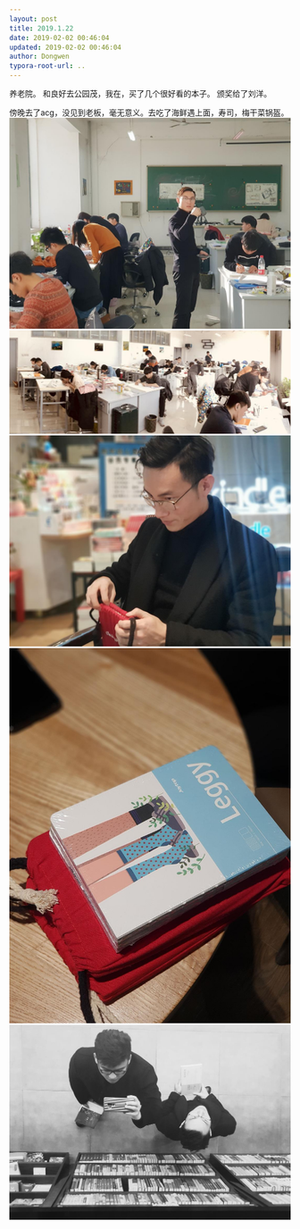 ```yaml
---
layout: post
title: 2019.1.22
date: 2019-02-02 00:46:04
updated: 2019-02-02 00:46:04
author: Dongwen
typora-root-url: ..
---
```




养老院。
和良好去公园茂，我在，买了几个很好看的本子。
颁奖给了刘洋。

傍晚去了acg，没见到老板，毫无意义。去吃了海鲜遇上面，寿司，梅干菜锅盔。     ![](/img/in-post/x57842721.jpg)
![](/img/in-post/x57842725.jpg)
![](/img/in-post/x57842726.jpg)
![](/img/in-post/x57842724.jpg)
![](/img/in-post/x57842723.jpg)
